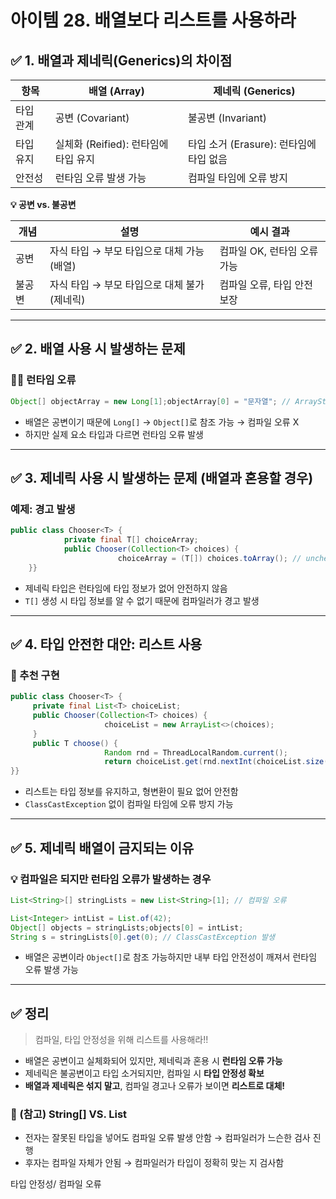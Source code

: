 # 아이템 28. 배열보다 리스트를 사용하라

## ✅ 1. 배열과 제네릭(Generics)의 차이점

| 항목 | 배열 (Array) | 제네릭 (Generics) |
| --- | --- | --- |
| 타입 관계 | 공변 (Covariant) | 불공변 (Invariant) |
| 타입 유지 | 실체화 (Reified): 런타임에 타입 유지 | 타입 소거 (Erasure): 런타임에 타입 없음 |
| 안전성 | 런타임 오류 발생 가능 | 컴파일 타임에 오류 방지 |

**💡 공변 vs. 불공변**

| 개념 | 설명 | 예시 결과 |
| --- | --- | --- |
| 공변 | 자식 타입 → 부모 타입으로 대체 가능 (배열) | 컴파일 OK, 런타임 오류 가능 |
| 불공변 | 자식 타입 → 부모 타입으로 대체 불가 (제네릭) | 컴파일 오류, 타입 안전 보장 |

---

## ✅ 2. 배열 사용 시 발생하는 문제

### 🏃🏻 런타임 오류

```java
Object[] objectArray = new Long[1];objectArray[0] = "문자열"; // ArrayStoreException 발생
```

- 배열은 공변이기 때문에 `Long[]` → `Object[]`로 참조 가능 → 컴파일 오류 X
- 하지만 실제 요소 타입과 다르면 런타임 오류 발생

---

## ✅ 3. 제네릭 사용 시 발생하는 문제 (배열과 혼용할 경우)

### 예제: 경고 발생

```java
public class Chooser<T> {    
			private final T[] choiceArray;    
			public Chooser(Collection<T> choices) {        
						choiceArray = (T[]) choices.toArray(); // unchecked cast 경고    
	}}
```

- 제네릭 타입은 런타임에 타입 정보가 없어 안전하지 않음
- `T[]` 생성 시 타입 정보를 알 수 없기 때문에 컴파일러가 경고 발생

---

## ✅ 4. 타입 안전한 대안: 리스트 사용

### 💛 추천 구현

```java
public class Chooser<T> {   
	 private final List<T> choiceList;    
	 public Chooser(Collection<T> choices) {        
					 choiceList = new ArrayList<>(choices);    
	 }    
	 public T choose() {        
					 Random rnd = ThreadLocalRandom.current();        
					 return choiceList.get(rnd.nextInt(choiceList.size()));    
}}
```

- 리스트는 타입 정보를 유지하고, 형변환이 필요 없어 안전함
- `ClassCastException` 없이 컴파일 타임에 오류 방지 가능

---

## ✅ 5. 제네릭 배열이 금지되는 이유

### 💡 컴파일은 되지만 런타임 오류가 발생하는 경우

```java
List<String>[] stringLists = new List<String>[1]; // 컴파일 오류

List<Integer> intList = List.of(42);
Object[] objects = stringLists;objects[0] = intList;
String s = stringLists[0].get(0); // ClassCastException 발생
```

- 배열은 공변이라 `Object[]`로 참조 가능하지만 내부 타입 안전성이 깨져서 런타임 오류 발생 가능

---

## ✅ 정리

> 컴파일, 타입 안정성을 위해 리스트를 사용해라!!
> 
- 배열은 공변이고 실체화되어 있지만, 제네릭과 혼용 시 **런타임 오류 가능**
- 제네릭은 불공변이고 타입 소거되지만, 컴파일 시 **타입 안정성 확보**
- **배열과 제네릭은 섞지 말고**, 컴파일 경고나 오류가 보이면 **리스트로 대체!**

### 🧶 (참고) String[] VS. List<String>

- 전자는 잘못된 타입을 넣어도 컴파일 오류 발생 안함 → 컴파일러가 느슨한 검사 진행
- 후자는 컴파일 자체가 안됨 → 컴파일러가 타입이 정확히 맞는 지 검사함

타입 안정성/ 컴파일 오류